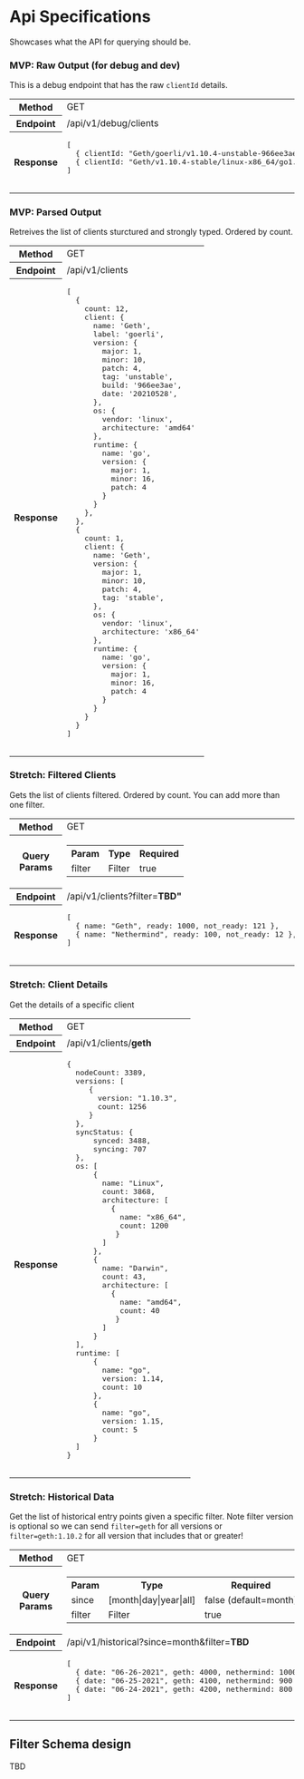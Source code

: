 # Api Specifications
Showcases what the API for querying should be.

### MVP: Raw Output (for debug and dev)

This is a debug endpoint that has the raw `clientId` details.

<table>
  <tr>
    <th>Method</th>
    <td>GET</td>
  </tr>
  <tr>
    <th>Endpoint</th>
    <td>/api/v1/debug/clients</td>
  </tr>
  <tr>
    <th>Response</th>
    <td>
      <pre>
[
  { clientId: "Geth/goerli/v1.10.4-unstable-966ee3ae-20210528/linux-amd64/go1.16.4", count: 12 }, 
  { clientId: "Geth/v1.10.4-stable/linux-x86_64/go1.16.4", count: 1 }
]
      </pre></td>
  </tr>
</table>

### MVP: Parsed Output

Retreives the list of clients sturctured and strongly typed. Ordered by count.

<table>
  <tr>
    <th>Method</th>
    <td>GET</td>
  </tr>
  <tr>
    <th>Endpoint</th>
    <td>/api/v1/clients</td>
  </tr>
  <tr>
    <th>Response</th>
    <td>
      <pre>
[
  {
    count: 12,
    client: {
      name: 'Geth',
      label: 'goerli',
      version: { 
        major: 1,
        minor: 10,
        patch: 4,
        tag: 'unstable',
        build: '966ee3ae',
        date: '20210528',
      },
      os: {
        vendor: 'linux',
        architecture: 'amd64'
      },
      runtime: {
        name: 'go',
        version: { 
          major: 1,
          minor: 16,
          patch: 4
        }
      }
    },
  },
  {
    count: 1,
    client: {
      name: 'Geth',
      version: { 
        major: 1,
        minor: 10,
        patch: 4,
        tag: 'stable',
      },
      os: {
        vendor: 'linux',
        architecture: 'x86_64'
      },
      runtime: {
        name: 'go',
        version: { 
          major: 1,
          minor: 16,
          patch: 4
        }
      }
    }
  }
]
      </pre>
    </td>
  </tr>
</table>

### Stretch: Filtered Clients

Gets the list of clients filtered. Ordered by count. You can add more than one filter.

<table>
  <tr>
    <th>Method</th>
    <td>GET</td>
  </tr>
  <tr>
    <th>Query Params</th>
    <td>
      <table>
        <tr>
          <th>Param</th>
          <th>Type</th>
          <th>Required</th>
        </tr>
        <tr>
          <td>filter</td>
          <td>Filter</td>
          <td>true</td>
        </tr>
      </table>
    </td>
  </tr>
  <tr>
    <th>Endpoint</th>
    <td>/api/v1/clients?filter=<strong>TBD"</strong
></td>
  </tr>
  <tr>
    <th>Response</th>
    <td>
      <pre>
[
  { name: "Geth", ready: 1000, not_ready: 121 }, 
  { name: "Nethermind", ready: 100, not_ready: 12 }, 
]
      </pre></td>
  </tr>
</table>

### Stretch: Client Details

Get the details of a specific client

<table>
  <tr>
    <th>Method</th>
    <td>GET</td>
  </tr>
  <tr>
    <th>Endpoint</th>
    <td>/api/v1/clients/<strong>geth</strong></td>
  </tr>
  <tr>
    <th>Response</th>
    <td>
      <pre>
{
  nodeCount: 3389,
  versions: [
     {
       version: "1.10.3",
       count: 1256
     }
  },
  syncStatus: {
      synced: 3488,
      syncing: 707
  },
  os: [
      {
        name: "Linux",
        count: 3868,
        architecture: [
          {
            name: "x86_64",
            count: 1200
           }
        ]
      },
      {
        name: "Darwin",
        count: 43,
        architecture: [
          {
            name: "amd64",
            count: 40
           }
        ]
      }
  ],
  runtime: [
      {
        name: "go",
        version: 1.14,
        count: 10
      },
      {
        name: "go",
        version: 1.15,
        count: 5
      }
  ]
}
      </pre></td>
  </tr>
</table>


### Stretch: Historical Data

Get the list of historical entry points given a specific filter. Note filter version is optional so we can send `filter=geth` for all versions or `filter=geth:1.10.2` for all version that includes that or greater!

<table>
  <tr>
    <th>Method</th>
    <td>GET</td>
  </tr>
  <tr>
    <th>Query Params</th>
    <td>
      <table>
        <tr>
          <th>Param</th>
          <th>Type</th>
          <th>Required</th>
        </tr>
        <tr>
          <td>since</td>
          <td>[month|day|year|all]</td>
          <td>false (default=month)</td>
        </tr>
        <tr>
          <td>filter</td>
          <td>Filter</td>
          <td>true</td>
        </tr>
      </table>
    </td>
  </tr>
  <tr>
    <th>Endpoint</th>
    <td>/api/v1/historical?since=month&filter=<strong>TBD</strong
></td>
  </tr>
  <tr>
    <th>Response</th>
    <td>
      <pre>
[
  { date: "06-26-2021", geth: 4000, nethermind: 1000 }, 
  { date: "06-25-2021", geth: 4100, nethermind: 900 }, 
  { date: "06-24-2021", geth: 4200, nethermind: 800 }, 
]
      </pre></td>
  </tr>
</table>


## Filter Schema design

TBD
